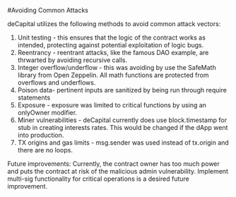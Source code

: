#Avoiding Common Attacks

deCapital utilizes the following methods to avoid common attack vectors:

1. Unit testing - this ensures that the logic of the contract works as intended, protecting against potential exploitation of logic bugs.
2. Reentrancy - reentrant attacks, like the famous DAO example, are thrwarted by avoiding recursive calls.
3. Integer overflow/underflow - this was avoiding by use the SafeMath library from Open Zeppelin. All math functions are protected from overflows and underflows.
4. Poison data- pertinent inputs are sanitized by being run through require statements
5. Exposure - exposure was limited to critical functions by using an onlyOwner modifier.  
6. Miner vulnerabilities - deCapital currently does use block.timestamp for stub in creating interests rates. This would be changed if the dApp went into production. 
7. TX origins and gas limits - msg.sender was used instead of tx.origin and there are no loops. 


Future improvements: 
Currently, the contract owner has too much power and puts the contract at risk of the malicious admin vulnerability. Implement multi-sig functionality for critical operations is a desired future improvement.